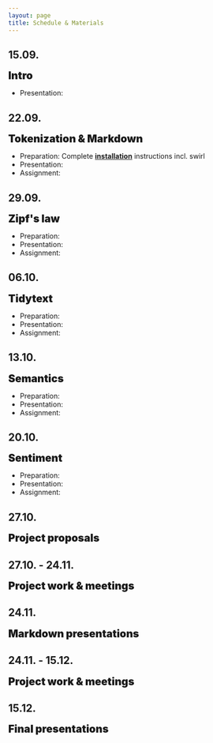 ```yaml
---
layout: page
title: Schedule & Materials
---
```


<style>
e {
  font-size: 1.5em;
  font-weight: 900;
}
</style>

## 15.09.

<e>Intro</e>

- Presentation:

## 22.09.

<e>Tokenization & Markdown</e>

- Preparation: Complete <a href="menu/installation"><b>installation</b></a> instructions incl. swirl
- Presentation:
- Assignment:

## 29.09.

<e>Zipf's law</e>

- Preparation:
- Presentation:
- Assignment:

## 06.10.

<e>Tidytext</e>

- Preparation:
- Presentation:
- Assignment:

<!---Doodle--->

## 13.10.

<e>Semantics</e>

- Preparation:
- Presentation:
- Assignment:

## 20.10.

<e>Sentiment</e>

- Preparation:
- Presentation:
- Assignment:

## 27.10.

<e>Project proposals</e>

## 27.10. - 24.11.

<e>Project work & meetings</e>

## 24.11.

<e>Markdown presentations</e>

## 24.11. - 15.12.

<e>Project work & meetings</e>

## 15.12.

<e>Final presentations</e>
